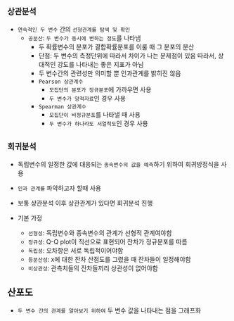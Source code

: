 ## `상관분석`
- `연속적인 두 변수` 간의 `선형관계를 탐색 및 확인`
  - `공분산`: `두 변수가 동시에 변하는 정도`를 나타냄
    - 두 확률변수의 분포가 결합확률분포를 이룰 때 그 분포의 분산
    - 단점: 두 변수의 측정단위에 따라서 차이가 나는 문제점이 있음 따라서, 상대적인 강도를 나타내는 좋은 지표가 아님
    - 두 변수간의 관련성만 의미할 뿐 인과관계를 밝히진 않음
    - `Pearson 상관계수`
      - `모집단의 분포가 정규분포`에 가까우면 사용
      - `두 변수가 양적자료`인 경우 사용
    - `Spearman 상관계수`
      - `모집단이 비정규분포`를 나타낼 때 사용
      - `두 변수가 하나라도 서열척도`인 경우 사용

## `회귀분석`
- 독립변수의 일정한 값에 대응되는 `종속변수의 값을
예측`하기 위하여 회귀방정식을 사용
- `인과 관계를` 파악하고자 할때 사용

- 보통 상관분석 이후 상관관계가 있다면 회귀분석 진행
- 기본 가정
  - `선형성`: 독립변수와 종속변수의 관계가 선형적 관계여야함
  - `정규성`: Q-Q plot이 직선으로 표현되어 잔차가 정규분포를 따름
  - `독립성`: 오차항은 서로 독립적이어야함
  - `등분산성`: x에 대한 잔차 산점도를 그렸을 때 잔차들이 일정해야함
  - `비상관성`: 관측치들의 잔차들끼리 상관성이 없어야함

## 산포도
- `두 변수 간의 관계를 알아보기 위하여` 두 변수 값을 나타내는 점을 그래프화

